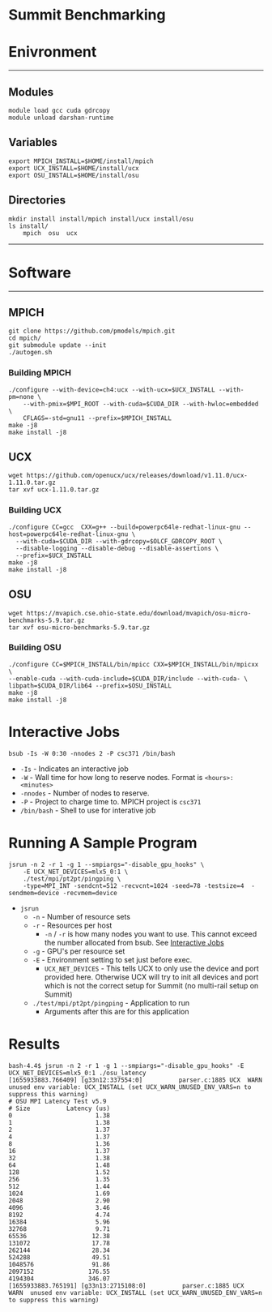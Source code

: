 # Summit Benchmarking

# Enivronment
---
## Modules

```
module load gcc cuda gdrcopy
module unload darshan-runtime
```

## Variables

```
export MPICH_INSTALL=$HOME/install/mpich
export UCX_INSTALL=$HOME/install/ucx
export OSU_INSTALL=$HOME/install/osu
```

## Directories

```
mkdir install install/mpich install/ucx install/osu
ls install/
	mpich  osu  ucx
```

---
# Software 
---
## MPICH

```
git clone https://github.com/pmodels/mpich.git
cd mpich/
git submodule update --init
./autogen.sh
```

### Building MPICH

```
./configure --with-device=ch4:ucx --with-ucx=$UCX_INSTALL --with-pm=none \
	--with-pmix=$MPI_ROOT --with-cuda=$CUDA_DIR --with-hwloc=embedded \
	CFLAGS=-std=gnu11 --prefix=$MPICH_INSTALL
make -j8
make install -j8
```

## UCX

```
wget https://github.com/openucx/ucx/releases/download/v1.11.0/ucx-1.11.0.tar.gz
tar xvf ucx-1.11.0.tar.gz
```

### Building UCX

```
./configure CC=gcc  CXX=g++ --build=powerpc64le-redhat-linux-gnu --host=powerpc64le-redhat-linux-gnu \
  --with-cuda=$CUDA_DIR --with-gdrcopy=$OLCF_GDRCOPY_ROOT \
  --disable-logging --disable-debug --disable-assertions \
  --prefix=$UCX_INSTALL
make -j8
make install -j8
```

## OSU

```
wget https://mvapich.cse.ohio-state.edu/download/mvapich/osu-micro-benchmarks-5.9.tar.gz
tar xvf osu-micro-benchmarks-5.9.tar.gz
```

### Building OSU

```
./configure CC=$MPICH_INSTALL/bin/mpicc CXX=$MPICH_INSTALL/bin/mpicxx \
--enable-cuda --with-cuda-include=$CUDA_DIR/include --with-cuda- \
libpath=$CUDA_DIR/lib64 --prefix=$OSU_INSTALL
make -j8
make install -j8
```

# Interactive Jobs
```
bsub -Is -W 0:30 -nnodes 2 -P csc371 /bin/bash
```

- `-Is` - Indicates an interactive job
- `-W` - Wall time for how long to reserve nodes. Format is `<hours>:<minutes>`
- `-nnodes` - Number of nodes to reserve.
- `-P` - Project to charge time to. MPICH project is `csc371`
- `/bin/bash` - Shell to use for interative job

# Running A Sample Program
```
jsrun -n 2 -r 1 -g 1 --smpiargs="-disable_gpu_hooks" \
    -E UCX_NET_DEVICES=mlx5_0:1 \
    ./test/mpi/pt2pt/pingping \
    -type=MPI_INT -sendcnt=512 -recvcnt=1024 -seed=78 -testsize=4  -sendmem=device -recvmem=device
```

- `jsrun`
	- `-n` - Number of resource sets
	- `-r` - Resources per host
		-  `-n` / `-r` is how many nodes you want to use. This cannot exceed the number allocated from bsub. See [Interactive Jobs](#interactive-jobs)
	-  `-g` - GPU's per resource set
	-  `-E` - Environment setting to set just before exec.
		-  `UCX_NET_DEVICES` - This tells UCX to only use the device and port provided here. Otherwise UCX will try to init all devices and port which is not the correct setup for Summit (no multi-rail setup on Summit)
	- `./test/mpi/pt2pt/pingping` - Application to run
		- Arguments after this are for this application

# Results
```
bash-4.4$ jsrun -n 2 -r 1 -g 1 --smpiargs="-disable_gpu_hooks" -E UCX_NET_DEVICES=mlx5_0:1 ./osu_latency    
[1655933883.766409] [g33n12:337554:0]          parser.c:1885 UCX  WARN  unused env variable: UCX_INSTALL (set UCX_WARN_UNUSED_ENV_VARS=n to suppress this warning)
# OSU MPI Latency Test v5.9
# Size          Latency (us)
0                       1.38
1                       1.38
2                       1.37
4                       1.37
8                       1.36
16                      1.37
32                      1.38
64                      1.48
128                     1.52
256                     1.35
512                     1.44
1024                    1.69
2048                    2.90
4096                    3.46
8192                    4.74
16384                   5.96
32768                   9.71
65536                  12.38
131072                 17.78
262144                 28.34
524288                 49.51
1048576                91.86
2097152               176.55
4194304               346.07
[1655933883.765191] [g33n13:2715108:0]          parser.c:1885 UCX  WARN  unused env variable: UCX_INSTALL (set UCX_WARN_UNUSED_ENV_VARS=n to suppress this warning)

```
